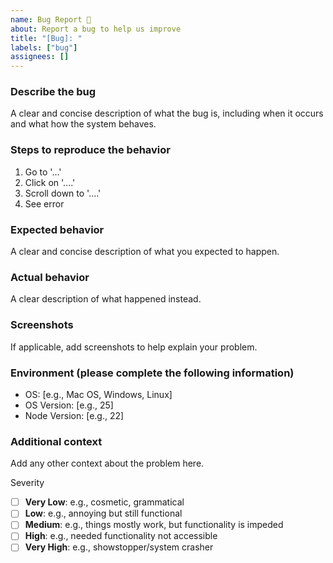 ```yaml
---
name: Bug Report 🐛
about: Report a bug to help us improve
title: "[Bug]: "
labels: ["bug"]
assignees: []
---
```


### Describe the bug

A clear and concise description of what the bug is, including when it occurs and what how the system behaves.

### Steps to reproduce the behavior

1. Go to '...'
2. Click on '....'
3. Scroll down to '....'
4. See error

### Expected behavior

A clear and concise description of what you expected to happen.

### Actual behavior

A clear description of what happened instead.

### Screenshots

If applicable, add screenshots to help explain your problem.

### Environment (please complete the following information)

- OS: [e.g., Mac OS, Windows, Linux]
- OS Version: [e.g., 25]
- Node Version: [e.g., 22]

### Additional context

Add any other context about the problem here.

Severity
- [ ] **Very Low**: e.g., cosmetic, grammatical
- [ ] **Low**: e.g., annoying but still functional
- [ ] **Medium**: e.g., things mostly work, but functionality is impeded
- [ ] **High**: e.g., needed functionality not accessible
- [ ] **Very High**: e.g., showstopper/system crasher